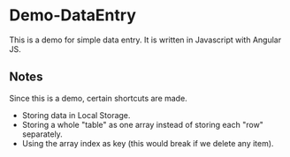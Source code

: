 Demo-DataEntry
==============

This is a demo for simple data entry.  It is written in Javascript with Angular JS.

Notes
-----
Since this is a demo, certain shortcuts are made.

- Storing data in Local Storage.
- Storing a whole "table" as one array instead of storing each "row" separately.
- Using the array index as key (this would break if we delete any item).